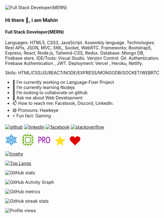

![Full Stack Developer(MERN)](https://wallpaperaccess.com/full/2637486.jpg)
### Hi there 👋, i am Mahin
#### Full Stack Developer(MERN)


Languages: HTML5, CSS3, JavaScript. Assembly language.
Technologies:  Rest APIs, JSON, MVC, XML, Socket, WebRTC.
Frameworks: Bootstrap5, Express, React, Node.js, Tailwind-CSS, Redux.
Database: Mongo DB, Firebase store.
IDE/Tools: Visual Studio.
Version Control: Git.
Authentication: Firebase Authentication , JWT.
Deployment: Vercel , Heroku, Netlify.

Skills: HTML/CSS/JS/REACT/NODE/EXPRESS/MONGODB/SOCKET/WEBRTC

- 🔭 I’m currently working on Language-Fixer Project 
- 🌱 I’m currently learning Nodejs 
- 👯 I’m looking to collaborate on github 
- 💬 Ask me about Web Development 
- 📫 How to reach me: Facebook, Discord, LinkedIn. 
- 😄 Pronouns: Hawkeye 
- ⚡ Fun fact: Gaming 


[<img src='https://cdn.jsdelivr.net/npm/simple-icons@3.0.1/icons/github.svg' alt='github' height='40'>](https://github.com/capmahin)  [<img src='https://cdn.jsdelivr.net/npm/simple-icons@3.0.1/icons/linkedin.svg' alt='linkedin' height='40'>](https://www.linkedin.com/in/https://www.linkedin.com/in/mahin-mridha-7a26b5194//)  [<img src='https://cdn.jsdelivr.net/npm/simple-icons@3.0.1/icons/facebook.svg' alt='facebook' height='40'>](https://www.facebook.com/https://www.facebook.com/mahin.mridha.752/)  [<img src='https://cdn.jsdelivr.net/npm/simple-icons@3.0.1/icons/stackoverflow.svg' alt='stackoverflow' height='40'>](https://stackoverflow.com/users/https://stackoverflow.com/users/18385640/mahin-mridha)  

<a href='https://archiveprogram.github.com/'><img src='https://raw.githubusercontent.com/acervenky/animated-github-badges/master/assets/acbadge.gif' width='40' height='40'></a> <a href='https://docs.github.com/en/developers'><img src='https://raw.githubusercontent.com/acervenky/animated-github-badges/master/assets/devbadge.gif' width='40' height='40'></a> <a href='https://github.com/pricing'><img src='https://raw.githubusercontent.com/acervenky/animated-github-badges/master/assets/pro.gif' width='40' height='40'></a> <a href='https://stars.github.com/'><img src='https://raw.githubusercontent.com/acervenky/animated-github-badges/master/assets/starbadge.gif' width='35' height='35'></a> <a href='https://docs.github.com/en/github/supporting-the-open-source-community-with-github-sponsors'><img src='https://raw.githubusercontent.com/acervenky/animated-github-badges/master/assets/sponsorbadge.gif' width='35' height='35'></a> 

[![trophy](https://github-profile-trophy.vercel.app/?username=capmahin)](https://github.com/ryo-ma/github-profile-trophy)

[![Top Langs](https://github-readme-stats.vercel.app/api/top-langs/?username=capmahin)](https://github.com/anuraghazra/github-readme-stats)

![GitHub stats](https://github-readme-stats.vercel.app/api?username=capmahin&show_icons=true&count_private=true)  

![GitHub Activity Graph](https://activity-graph.herokuapp.com/graph?username=capmahin)  

![GitHub metrics](https://metrics.lecoq.io/capmahin)  

![GitHub streak stats](https://github-readme-streak-stats.herokuapp.com/?user=capmahin)  

![Profile views](https://gpvc.arturio.dev/capmahin)  
